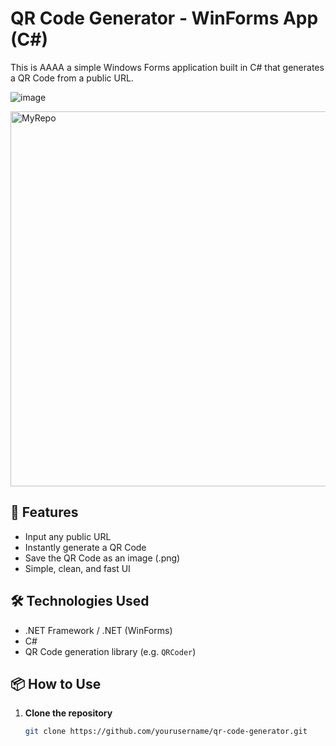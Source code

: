 # QR Code Generator - WinForms App (C#)

This is AAAA a simple Windows Forms application built in C# that generates a QR Code from a public URL.


![image](https://github.com/user-attachments/assets/c2082ed3-7412-429d-8330-c57da5f15c00)

<img width="600" height="600" alt="MyRepo" src="https://github.com/user-attachments/assets/3e121382-1a54-4e19-beb3-c3d18dff30b4" />

## 🚀 Features

- Input any public URL
- Instantly generate a QR Code
- Save the QR Code as an image (.png)
- Simple, clean, and fast UI

## 🛠️ Technologies Used

- .NET Framework / .NET (WinForms)
- C#
- QR Code generation library (e.g. `QRCoder`)

## 📦 How to Use

1. **Clone the repository**
   ```bash
   git clone https://github.com/yourusername/qr-code-generator.git
